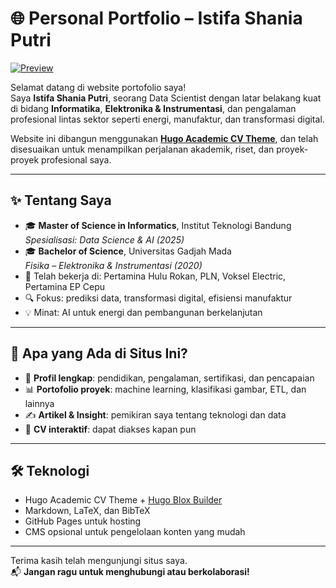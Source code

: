 # 🌐 Personal Portfolio – Istifa Shania Putri

[![Preview](.github/preview.png)](https://istifashania.github.io/shaniaa.github.io/)

Selamat datang di website portofolio saya!  
Saya **Istifa Shania Putri**, seorang Data Scientist dengan latar belakang kuat di bidang **Informatika**, **Elektronika & Instrumentasi**, dan pengalaman profesional lintas sektor seperti energi, manufaktur, dan transformasi digital.

Website ini dibangun menggunakan [**Hugo Academic CV Theme**](https://github.com/HugoBlox/theme-academic-cv), dan telah disesuaikan untuk menampilkan perjalanan akademik, riset, dan proyek-proyek profesional saya.

---

## ✨ Tentang Saya

- 🎓 **Master of Science in Informatics**, Institut Teknologi Bandung  
  *Spesialisasi: Data Science & AI (2025)*  
- 🎓 **Bachelor of Science**, Universitas Gadjah Mada  
  *Fisika – Elektronika & Instrumentasi (2020)*  
- 💼 Telah bekerja di: Pertamina Hulu Rokan, PLN, Voksel Electric, Pertamina EP Cepu  
- 🔍 Fokus: prediksi data, transformasi digital, efisiensi manufaktur  
- 💡 Minat: AI untuk energi dan pembangunan berkelanjutan

---

## 💼 Apa yang Ada di Situs Ini?

- 📌 **Profil lengkap**: pendidikan, pengalaman, sertifikasi, dan pencapaian
- 📊 **Portofolio proyek**: machine learning, klasifikasi gambar, ETL, dan lainnya
- ✍️ **Artikel & Insight**: pemikiran saya tentang teknologi dan data
- 📄 **CV interaktif**: dapat diakses kapan pun

---

## 🛠️ Teknologi

- Hugo Academic CV Theme + [Hugo Blox Builder](https://hugoblox.com)
- Markdown, LaTeX, dan BibTeX
- GitHub Pages untuk hosting
- CMS opsional untuk pengelolaan konten yang mudah

---

Terima kasih telah mengunjungi situs saya.  
📬 **Jangan ragu untuk menghubungi atau berkolaborasi!**
